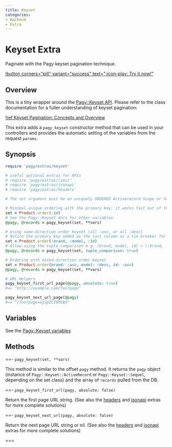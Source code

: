 ```yaml
---
title: Keyset
categories:
- Backend
- Extra
---
```


# Keyset Extra

Paginate with the Pagy keyset pagination technique. 

[!button corners="pill" variant="success" text=":icon-play: Try it now!"](/playground.md#3-demo-app)

## Overview

This is a tiny wrapper around the [Pagy::Keyset API](/docs/api/keyset.md). Please refer to the class documentation for a 
fuller understanding of keyset pagination:

[!ref Keyset Pagination: Concepts and Overview](/docs/api/keyset.md)

This extra adds a `pagy_keyset` constructor method that can be used in your controllers and provides the automatic setting of the 
variables from the request `params`.

## Synopsis

```ruby pagy.rb (initializer)
require 'pagy/extras/keyset'

# useful optional extras for APIs
# require 'pagy/extras/limit'
# require 'pagy/extras/jsonapi'
# require 'pagy/extras/headers'
```

```ruby Controller (action)
# The set argument must be an uniquely ORDERED Activerecord Scope or Sequel Dataset 

# Minimal unique ordering with the primary key: it works fast out of the box 
set = Product.order(:id)
# See the Pagy::Keyset docs for other variables
@pagy, @records = pagy_keyset(set, **vars)

# Using same-direction order keyset (all :asc, or all :desc) 
# Notice the primary key added as the last column as a tie-breaker for uniqueness
set = Product.order(:brand, :model, :id)
# Allow using the tuple_comparison e.g. (brand, model, id) > (:brand, :model, :id)
@pagy, @records = pagy_keyset(set, tuple_comparison: true)

# Ordering with mixed-direction order keyset
set = Product.order(brand: :asc, model: :desc, id: :asc) 
@pagy, @records = pagy_keyset(set, **vars)

# URL Helpers
pagy_keyset_first_url_page(@pagy, absolute: true)
#=> "http://example.com/foo?page" 

pagy_keyset_next_url_page(@pagy)
#=> "/foo?page=eyJpZCI6MzB9"
```

## Variables

See the [Pagy::Keyset variables](/docs/api/keyset.md#variables)

## Methods

==- `pagy_keyset(set, **vars)`

This method is similar to the offset `pagy` method. It returns the `pagy` object (instance of `Pagy::Keyset::ActiveRecord` or 
`Pagy::Keyset::Sequel`, depending on the set class) and the array of `records` pulled from the DB.

==- `pagy_keyset_first_url(pagy, absolute: false)`

Return the first page URL string. (See also the [headers](headers.md) and [jsonapi](jsonapi.md) extras for more complete solutions)

==- `pagy_keyset_next_url(pagy, absolute: false)`

Return the next page URL string or nil. (See also the [headers](headers.md) and [jsonapi](jsonapi.md) extras for more complete solutions)

===
